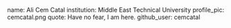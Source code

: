 name: Ali Cem Catal
institution: Middle East Technical University
profile_pic: cemcatal.png
quote: Have no fear, I am here.
github_user: cemcatal
